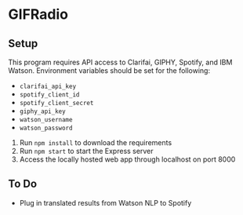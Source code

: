 # GIFRadio

## Setup
This program requires API access to Clarifai, GIPHY, Spotify, and IBM Watson.
Environment variables should be set for the following:
* `clarifai_api_key`
* `spotify_client_id`
* `spotify_client_secret`
* `giphy_api_key`
* `watson_username`
* `watson_password`

1. Run `npm install` to download the requirements
2. Run `npm start` to start the Express server
3. Access the locally hosted web app through localhost on port 8000

## To Do
* Plug in translated results from Watson NLP to Spotify